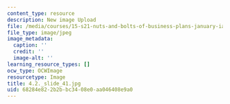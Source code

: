 ```yaml
---
content_type: resource
description: New image Upload
file: /media/courses/15-s21-nuts-and-bolts-of-business-plans-january-iap-2014/68284e822b2bbc3408e0aa046408e9a0_4.2._slide_41.jpg
file_type: image/jpeg
image_metadata:
  caption: ''
  credit: ''
  image-alt: ''
learning_resource_types: []
ocw_type: OCWImage
resourcetype: Image
title: 4.2._slide_41.jpg
uid: 68284e82-2b2b-bc34-08e0-aa046408e9a0
---
```

